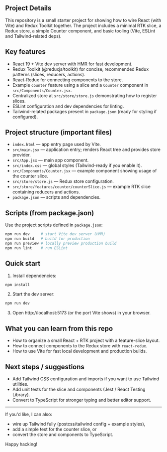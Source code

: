 ## Project Details

This repository is a small starter project for showing how to wire React (with Vite) and Redux Toolkit together. The project includes a minimal RTK slice, a Redux store, a simple Counter component, and basic tooling (Vite, ESLint and Tailwind-related deps).

## Key features

- React 19 + Vite dev server with HMR for fast development.
- Redux Toolkit (@reduxjs/toolkit) for concise, recommended Redux patterns (slices, reducers, actions).
- React-Redux for connecting components to the store.
- Example `counter` feature using a slice and a `Counter` component in `src/Components/Counter.jsx`.
- Centralized store at `src/store/store.js` demonstrating how to register slices.
- ESLint configuration and dev dependencies for linting.
- Tailwind-related packages present in `package.json` (ready for styling if configured).

## Project structure (important files)

- `index.html` — app entry page used by Vite.
- `src/main.jsx` — application entry; renders React tree and provides store provider.
- `src/App.jsx` — main app component.
- `src/index.css` — global styles (Tailwind-ready if you enable it).
- `src/Components/Counter.jsx` — example component showing usage of the counter slice.
- `src/store/store.js` — Redux store configuration.
- `src/store/features/counter/counterSlice.js` — example RTK slice containing reducers and actions.
- `package.json` — scripts and dependencies.

## Scripts (from package.json)

Use the project scripts defined in `package.json`:

```powershell
npm run dev     # start Vite dev server (HMR)
npm run build   # build for production
npm run preview # locally preview production build
npm run lint    # run ESLint
```

## Quick start

1. Install dependencies:

```powershell
npm install
```

2. Start the dev server:

```powershell
npm run dev
```

3. Open http://localhost:5173 (or the port Vite shows) in your browser.

## What you can learn from this repo

- How to organize a small React + RTK project with a feature-slice layout.
- How to connect components to the Redux store with `react-redux`.
- How to use Vite for fast local development and production builds.

## Next steps / suggestions

- Add Tailwind CSS configuration and imports if you want to use Tailwind utilities.
- Add unit tests for the slice and components (Jest / React Testing Library).
- Convert to TypeScript for stronger typing and better editor support.

---

If you'd like, I can also:

- wire up Tailwind fully (postcss/tailwind config + example styles),
- add a simple test for the counter slice, or
- convert the store and components to TypeScript.

Happy hacking!
